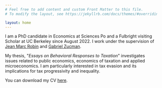 ```yaml
---
# Feel free to add content and custom Front Matter to this file.
# To modify the layout, see https://jekyllrb.com/docs/themes/#overriding-theme-defaults

layout: home
---
```


I am a PhD candidate in Economics at Sciences Po and a Fulbright visiting Scholar at UC Berkeley since August 2022. I work under the supervision of [Jean Marc Robin](https://sites.google.com/site/jmarcrobin/home?authuser=0) and [Gabriel Zucman](https://gabriel-zucman.eu/).
&nbsp;  

My thesis, "*Essays on Behavioral Responses to Taxation*" investigates issues related to public economics, economics of taxation and applied microeconomics. I am particularly interested in tax evasion and its implications for tax progressivity and inequality. 
&nbsp;  

You can download my CV [here](/assets/CV2023.pdf).
